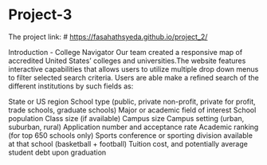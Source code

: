 # Project-3


The project link: # https://fasahathsyeda.github.io/project_2/


Introduction - College Navigator
Our team created a responsive map of accredited United States’ colleges and universities.The website features interactive capabilities that allows users to utilize multiple drop down menus to filter selected search criteria. Users are able make a refined search of the different institutions by such fields as: 

  State or US region
  School type (public, private non-profit, private for profit, trade schools, graduate schools)
  Major or academic field of interest 
  School population 
  Class size (if available)
  Campus size
  Campus setting (urban, suburban, rural)
  Application number and acceptance rate
  Academic ranking (for top 650 schools only) 
  Sports conference or sporting division available at that school (basketball + football)
  Tuition cost, and potentially average student debt upon graduation
  
